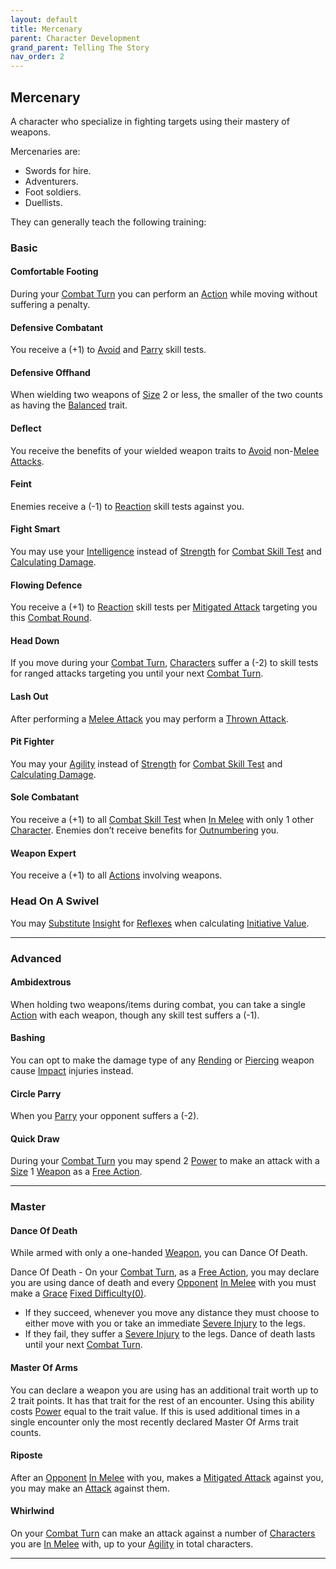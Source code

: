 ```yaml
---
layout: default
title: Mercenary
parent: Character Development
grand_parent: Telling The Story
nav_order: 2
---
```

## Mercenary
A character who specialize in fighting targets using their mastery of weapons.

Mercenaries are: 
* Swords for hire.
* Adventurers.
* Foot soldiers.
* Duellists.

They can generally teach the following training:

### Basic

#### Comfortable Footing
During your [Combat Turn](Terminology#Combat%20Turn) you can perform an [Action](Terminology#Action) while moving without suffering a penalty.

#### Defensive Combatant
You receive a (+1) to [Avoid](Reacting-To-Attacks#Avoid) and [Parry](Special-Combat-Actions#Parry) skill tests.

#### Defensive Offhand
When wielding two weapons of [Size](Weapons#Size) 2 or less, the smaller of the two counts as having the [Balanced](Weapon-Traits#Balanced) trait.

#### Deflect
You receive the benefits of your wielded weapon traits to [Avoid](Reacting-To-Attacks#Avoid) non-[Melee Attacks](Terminology#Melee%20Attack). 

#### Feint
Enemies receive a (-1) to [Reaction](Terminology#Reaction) skill tests against you.

#### Fight Smart
You may use your [Intelligence](Intelligence) instead of [Strength](Strength) for [Combat Skill Test](Terminology#Combat%20Action) and [Calculating Damage](Attacks#Calculating%20Damage).

#### Flowing Defence
You receive a (+1) to [Reaction](Terminology#Reaction) skill tests per [Mitigated Attack](Terminology#Mitigated%20Attack) targeting you this [Combat Round](Terminology#Combat%20Round).

#### Head Down
If you move during your [Combat Turn](Terminology#Combat%20Turn), [Characters](Terminology#Character) suffer a (-2) to skill tests for ranged attacks targeting you until your next [Combat Turn](Terminology#Combat%20Turn).

#### Lash Out
After performing a [Melee Attack](Terminology#Melee%20Attack) you may perform a [Thrown Attack](Terminology#Thrown%20Attack). 
#### Pit Fighter
You may your [Agility](Agility) instead of [Strength](Strength) for [Combat Skill Test](Terminology#Combat%20Action) and [Calculating Damage](Attacks#Calculating%20Damage).

#### Sole Combatant
You receive a (+1) to all [Combat Skill Test](Terminology#Combat%20Action) when [In Melee](Effects#In%20Melee) with only 1 other [Character](Terminology#Character).
Enemies don’t receive benefits for [Outnumbering](Attack-Bonuses#Outnumbered) you.

#### Weapon Expert
You receive a (+1) to all [Actions](Terminology#Action) involving weapons. 

### Head On A Swivel
You may [Substitute](Terminology#Substitute) [Insight](Intelligence#Insight) for [Reflexes](Agility#Reflexes) when calculating [Initiative Value](Combat#Initiative%20Value).



---

### Advanced

#### Ambidextrous
When holding two weapons/items during combat, you can take a single [Action](Terminology#Action) with each weapon, though any skill test suffers a (-1).

#### Bashing
You can opt to make the damage type of any [Rending](Injury#Rending) or [Piercing](Injury#Piercing) weapon cause [Impact](Injury#Impact) injuries instead.

#### Circle Parry
When you [Parry](Special-Combat-Actions#Parry) your opponent suffers a (-2).

#### Quick Draw
During your [Combat Turn](Terminology#Combat%20Turn) you may spend 2 [Power](Stats#Max%20Power) to make an attack with a [Size](Weapons#Size) 1 [Weapon](Weapons) as a [Free Action](Terminology#Free%20Action).


---

### Master

#### Dance Of Death
While armed with only a one-handed [Weapon](Weapons), you can Dance Of Death.

Dance Of Death - On your [Combat Turn](Terminology#Combat%20Turn), as a [Free Action](Terminology#Free%20Action), you may declare you are using dance of death and every [Opponent](Terminology#Opponent) [In Melee](Effects#In%20Melee) with you must make a [Grace](Agility#Grace) [Fixed Difficulty(0)](Skills#Fixed%20Difficulty). 
* If they succeed, whenever you move any distance they must choose to either move with you or take an immediate [Severe Injury](Injury#Severe%20Injury) to the legs. 
* If they fail, they suffer a [Severe Injury](Injury#Severe%20Injury) to the legs. 
Dance of death lasts until your next [Combat Turn](Terminology#Combat%20Turn).

#### Master Of Arms
You can declare a weapon you are using has an additional trait worth up to 2 trait points. It has that trait for the rest of an encounter. Using this ability costs [Power](Stats#Max%20Power) equal to the trait value. If this is used additional times in a single encounter only the most recently declared Master Of Arms trait counts. 

#### Riposte
After an [Opponent](Terminology#Opponent) [In Melee](Effects#In%20Melee) with you, makes a [Mitigated Attack](Terminology#Mitigated%20Attack) against you, you may make an [Attack](Terminology#Attack) against them.

#### Whirlwind
On your [Combat Turn](Terminology#Combat%20Turn) can make an attack against a number of [Characters](Terminology#Character) you are [In Melee](Effects#In%20Melee) with, up to your [Agility](Agility) in total characters.


---

